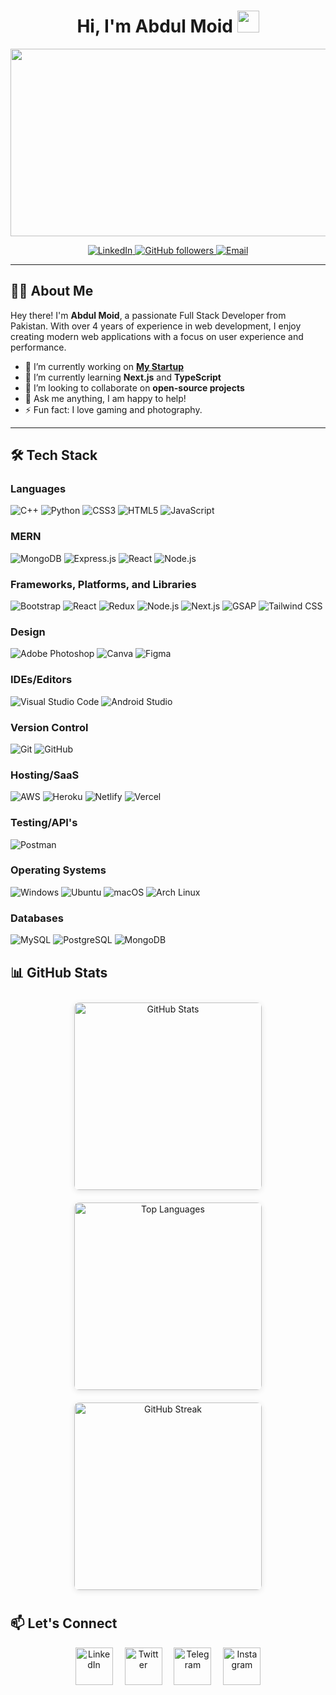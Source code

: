<!-- Profile Header -->
<h1 align="center">Hi, I'm Abdul Moid <img src="https://media.giphy.com/media/hvRJCLFzcasrR4ia7z/giphy.gif" width="35px"></h1>

<!-- Add an animated GIF below the greeting -->
<p align="center">
    <img src="https://blog.hyperiondev.com/wp-content/uploads/2018/09/Blog-Article-MERN-Stack.jpg" width="700" height="300">
</p>

<p align="center">
    <a href="https://www.linkedin.com/in/abdulmoid/">
        <img alt="LinkedIn" src="https://img.shields.io/badge/LinkedIn-0A66C2?style=for-the-badge&logo=linkedin&logoColor=white">
    </a>
    <a href="https://github.com/AbdulMoid337">
        <img alt="GitHub followers" src="https://img.shields.io/badge/GitHub-181717?style=for-the-badge&logo=github&logoColor=white">
    </a>
    <a href="mailto:abdulmoid@example.com">
        <img alt="Email" src="https://img.shields.io/badge/Email-D14836?style=for-the-badge&logo=gmail&logoColor=white">
    </a>
</p>

---

<!-- About Me Section -->
## 🙋‍♂️ About Me

Hey there! I'm **Abdul Moid**, a passionate Full Stack Developer from Pakistan. With over 4 years of experience in web development, I enjoy creating modern web applications with a focus on user experience and performance.

- 🔭 I’m currently working on **[My Startup](https://github.com/AbdulMoid337)**
- 🌱 I’m currently learning **Next.js** and **TypeScript**
- 👯 I’m looking to collaborate on **open-source projects**
- 💬 Ask me anything, I am happy to help!
- ⚡ Fun fact: I love gaming and photography.

---

<!-- Skills Section -->
## 🛠 Tech Stack

### Languages
<p align="left">
  <img src="https://img.shields.io/badge/C++-00599C?style=for-the-badge&logo=c%2B%2B&logoColor=white" alt="C++" />
  <img src="https://img.shields.io/badge/Python-FFD43B?style=for-the-badge&logo=python&logoColor=blue" alt="Python" />
  <img src="https://img.shields.io/badge/CSS3-1572B6?style=for-the-badge&logo=css3&logoColor=white" alt="CSS3" />
  <img src="https://img.shields.io/badge/HTML5-E34F26?style=for-the-badge&logo=html5&logoColor=white" alt="HTML5" />
  <img src="https://img.shields.io/badge/JavaScript-F7DF1E?style=for-the-badge&logo=javascript&logoColor=black" alt="JavaScript" />

</p>

### MERN

<p align="left">
<img src="https://img.shields.io/badge/MongoDB-47A248?style=for-the-badge&logo=mongodb&logoColor=white" alt="MongoDB" />
<img src="https://img.shields.io/badge/Express.js-000000?style=for-the-badge&logo=express&logoColor=white" alt="Express.js" />
<img src="https://img.shields.io/badge/React-61DAFB?style=for-the-badge&logo=react&logoColor=black" alt="React" />
<img src="https://img.shields.io/badge/Node.js-8CC84B?style=for-the-badge&logo=node.js&logoColor=white" alt="Node.js" />

</p>

### Frameworks, Platforms, and Libraries
<p align="left">
  <img src="https://img.shields.io/badge/Bootstrap-563D7C?style=for-the-badge&logo=bootstrap&logoColor=white" alt="Bootstrap" />
  <img src="https://img.shields.io/badge/React-20232A?style=for-the-badge&logo=react&logoColor=61DAFB" alt="React" />
  <img src="https://img.shields.io/badge/Redux-764ABC?style=for-the-badge&logo=redux&logoColor=white" alt="Redux" />
  <img src="https://img.shields.io/badge/Node.js-43853D?style=for-the-badge&logo=node.js&logoColor=white" alt="Node.js" />
    <img src="https://img.shields.io/badge/Next.js-000000?style=for-the-badge&logo=next.js&logoColor=white" alt="Next.js" />
    <img src="https://img.shields.io/badge/GSAP-88CC00?style=for-the-badge&logo=greensock&logoColor=white" alt="GSAP" />
<img src="https://img.shields.io/badge/Tailwind%20CSS-38B2AC?style=for-the-badge&logo=tailwindcss&logoColor=white" alt="Tailwind CSS" />


</p>

### Design
<p align="left">
  <img src="https://img.shields.io/badge/Adobe%20Photoshop-31A8FF?style=for-the-badge&logo=adobe%20photoshop&logoColor=white" alt="Adobe Photoshop" />
  <img src="https://img.shields.io/badge/Canva-00C4CC?style=for-the-badge&logo=canva&logoColor=white" alt="Canva" />
  <img src="https://img.shields.io/badge/Figma-000000?style=for-the-badge&logo=figma&logoColor=white" alt="Figma" />
</p>

### IDEs/Editors
<p align="left">
  <img src="https://img.shields.io/badge/Visual%20Studio%20Code-0078D4?style=for-the-badge&logo=visual%20studio%20code&logoColor=white" alt="Visual Studio Code" />
  <img src="https://img.shields.io/badge/Android%20Studio-3DDC84?style=for-the-badge&logo=android%20studio&logoColor=white" alt="Android Studio" />
</p>

### Version Control
<p align="left">
  <img src="https://img.shields.io/badge/Git-F05032?style=for-the-badge&logo=git&logoColor=white" alt="Git" />
  <img src="https://img.shields.io/badge/GitHub-181717?style=for-the-badge&logo=github&logoColor=white" alt="GitHub" />
</p>

### Hosting/SaaS
<p align="left">
  <img src="https://img.shields.io/badge/AWS-232F3E?style=for-the-badge&logo=amazon-aws&logoColor=white" alt="AWS" />
  <img src="https://img.shields.io/badge/Heroku-430098?style=for-the-badge&logo=heroku&logoColor=white" alt="Heroku" />
  <img src="https://img.shields.io/badge/Netlify-00C7B7?style=for-the-badge&logo=netlify&logoColor=white" alt="Netlify" />
    <img src="https://img.shields.io/badge/Vercel-000000?style=for-the-badge&logo=vercel&logoColor=white" alt="Vercel" />

</p>

### Testing/API's

<p>
    <img src="https://img.shields.io/badge/Postman-FF6C37?style=for-the-badge&logo=postman&logoColor=white" alt="Postman" />

</p>

### Operating Systems
<p align="left">
  <img src="https://img.shields.io/badge/Windows-0078D6?style=for-the-badge&logo=windows&logoColor=white" alt="Windows" />
  <img src="https://img.shields.io/badge/Ubuntu-E95420?style=for-the-badge&logo=ubuntu&logoColor=white" alt="Ubuntu" />
  <img src="https://img.shields.io/badge/macOS-000000?style=for-the-badge&logo=apple&logoColor=white" alt="macOS" />
    <img src="https://img.shields.io/badge/Arch%20Linux-1793D1?style=for-the-badge&logo=arch-linux&logoColor=white" alt="Arch Linux" />

</p>

### Databases
<p align="left">
  <img src="https://img.shields.io/badge/MySQL-4479A1?style=for-the-badge&logo=mysql&logoColor=white" alt="MySQL" />
  <img src="https://img.shields.io/badge/PostgreSQL-4169E1?style=for-the-badge&logo=postgresql&logoColor=white" alt="PostgreSQL" />
  <img src="https://img.shields.io/badge/MongoDB-4EA94B?style=for-the-badge&logo=mongodb&logoColor=white" alt="MongoDB" />
</p>

## 📊 GitHub Stats

<!-- GitHub Stats -->
<p align="center">
  <img src="https://github-readme-stats.vercel.app/api?username=AbdulMoid337&show_icons=true&theme=radical&count_private=true" alt="GitHub Stats" style="margin: 10px; width: 300px; border-radius: 8px; box-shadow: 0 2px 10px rgba(0, 0, 0, 0.1);"/>
  
  <img src="https://github-readme-stats.vercel.app/api/top-langs/?username=AbdulMoid337&layout=compact&theme=radical" alt="Top Languages" style="margin: 10px; width: 300px; border-radius: 8px; box-shadow: 0 2px 10px rgba(0, 0, 0, 0.1);"/>

  <img src="https://github-readme-streak-stats.herokuapp.com/?user=AbdulMoid337&theme=radical" alt="GitHub Streak" style="margin: 10px; width: 300px; border-radius: 8px; box-shadow: 0 2px 10px rgba(0, 0, 0, 0.1);"/>
</p>


## 📫 Let's Connect

<!-- Custom Social Icons -->
<p align="center">
    <img src="https://img.icons8.com/color/48/000000/linkedin.png" alt="LinkedIn" height="60" style="margin-right: 15px;">
    <img src="https://img.icons8.com/color/48/000000/twitter.png" alt="Twitter" height="60" style="margin-right: 15px;">
    <img src="https://img.icons8.com/color/48/000000/telegram-app.png" alt="Telegram" height="60" style="margin-right: 15px;">
    <img src="https://img.icons8.com/color/48/000000/instagram-new.png" alt="Instagram" height="60">
</p>

